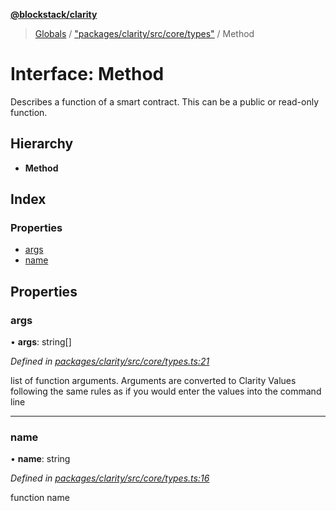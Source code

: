 **[@blockstack/clarity](../README.md)**

> [Globals](../globals.md) / ["packages/clarity/src/core/types"](../modules/_packages_clarity_src_core_types_.md) / Method

# Interface: Method

Describes a function of a smart contract. This can be
a public or read-only function.

## Hierarchy

- **Method**

## Index

### Properties

- [args](_packages_clarity_src_core_types_.method.md#args)
- [name](_packages_clarity_src_core_types_.method.md#name)

## Properties

### args

• **args**: string[]

_Defined in [packages/clarity/src/core/types.ts:21](https://github.com/blockstack/clarity-js-sdk/blob/711ac7c/packages/clarity/src/core/types.ts#L21)_

list of function arguments. Arguments are converted to Clarity Values following
the same rules as if you would enter the values into the command line

---

### name

• **name**: string

_Defined in [packages/clarity/src/core/types.ts:16](https://github.com/blockstack/clarity-js-sdk/blob/711ac7c/packages/clarity/src/core/types.ts#L16)_

function name
